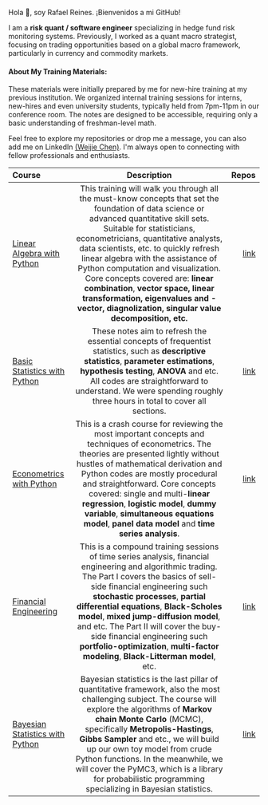 Hola 👋, soy Rafael Reines. ¡Bienvenidos a mi GitHub!

I am a **risk quant / software engineer** specializing in hedge fund risk monitoring systems. Previously, I worked as a quant macro strategist, focusing on trading opportunities based on a global macro framework, particularly in currency and commodity markets. 

#### About My Training Materials:
These materials were initially prepared by me for new-hire training at my previous institution.
We organized internal training sessions for interns, new-hires and even university students, typically held from 7pm-11pm in our conference room.
The notes are designed to be accessible, requiring only a basic understanding of freshman-level math.

Feel free to explore my repositories or drop me a message, you can also add me on LinkedIn [(Weijie Chen)](www.linkedin.com/in/hernandoreines/). I'm always open to connecting with fellow professionals and enthusiasts.


| Course      | Description | Repos |
| :-----        |    :----:   |  ----:  |
| <a href='https://www.weijiechen.com/tutorials/linear-algebra-with-python-book/linear-algebra-index'>Linear Algebra with Python</a>      | This training will walk you through all the must-know concepts that set the foundation of data science or advanced quantitative skill sets. Suitable for statisticians, econometricians, quantitative analysts, data scientists, etc. to quickly refresh linear algebra with the assistance of Python computation and visualization. Core concepts covered are: <b>linear combination</b>,  <b>vector space,  <b>linear transformation</b>,  <b>eigenvalues</b> and <b>-vector</b>,  <b>diagnolization</b>,  <b>singular value decomposition</b>, etc.      | [link](https://github.com/weijie-chen/Linear-Algebra-With-Python) |
| <a href='https://github.com/weijie-chen/Basic-Statistics-With-Python'>Basic Statistics with Python</a>   | These notes aim to refresh the essential concepts of frequentist statistics, such as <b>descriptive statistics</b>, <b>parameter estimations</b>, <b>hypothesis testing</b>, <b>ANOVA</b> and etc. All codes are straightforward to understand. We were spending roughly three hours in total to cover all sections. | [link](https://github.com/weijie-chen/Basic-Statistics-With-Python) |
| <a href='https://www.weijiechen.com/tutorials/econometrics-book/econometrics-index'>Econometrics with Python</a>  | This is a crash course for reviewing the most important concepts and techniques of econometrics. The theories are presented lightly without hustles of mathematical derivation and Python codes are mostly procedural and straightforward. Core concepts covered: single and multi-<b>linear regression</b>,  <b>logistic model</b>,  <b>dummy variable</b>,  <b>simultaneous equations model</b>,  <b>panel data model</b> and  <b>time series analysis</b>.   | [link](https://github.com/weijie-chen/Econometrics-With-Python) |
| <a href='https://www.weijiechen.com/tutorials/financial-engineering-book/financial-engineering-index'>Financial Engineering</a> |  This is a compound training sessions of time series analysis, financial engineering and algorithmic trading. The Part I covers the basics of sell-side financial engineering such <b>stochastic processes</b>, <b>partial differential equations</b>, <b>Black-Scholes model</b>, <b>mixed jump-diffusion model</b>, and etc. The Part II will cover the buy-side financial engineering such <b>portfolio-optimization</b>, <b>multi-factor modeling</b>, <b>Black-Litterman model</b>, etc.    | [link](https://github.com/weijie-chen/Time-Series-and-Financial-Engineering-With-Python)|
| <a href='https://www.weijiechen.com/tutorials/bayesian-statistics-book/bayesian-index'>Bayesian Statistics with Python</a>  | Bayesian statistics is the last pillar of quantitative framework, also the most challenging subject. The course will explore the algorithms of <b>Markov chain Monte Carlo</b> (MCMC), specifically <b>Metropolis-Hastings</b>, <b>Gibbs Sampler</b> and etc., we will build up our own toy model from crude Python functions. In the meanwhile, we will cover the PyMC3, which is a library for probabilistic programming specializing in Bayesian statistics.| [link](https://github.com/weijie-chen/Bayesian-Statistics-Econometrics)|


<!--
**weijie-chen/weijie-chen** is a ✨ _special_ ✨ repository because its `README.md` (this file) appears on your GitHub profile.

Here are some ideas to get you started:

- 🔭 I’m currently working on ...
- 🌱 I’m currently learning ...
- 👯 I’m looking to collaborate on ...
- 🤔 I’m looking for help with ...
- 💬 Ask me about ...
- 📫 How to reach me: ...
- 😄 Pronouns: ...
- ⚡ Fun fact: ...
-->
